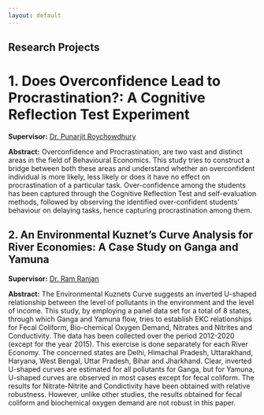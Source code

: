 ```yaml
---
layout: default
---
```


## Research Projects

#  1. Does Overconfidence Lead to Procrastination?: A Cognitive Reflection Test Experiment
**Supervisor:** [Dr. Punarjit Roychowdhury](https://punarjitroyc.weebly.com)

**Abstract:** Overconfidence and Procrastination, are two vast and distinct areas in the field of Behavioural Economics. This study tries to construct a bridge between both these areas and understand whether an overconfident individual is more likely, less likely or does it have no effect on procrastination of a particular task. Over-confidence among the students has been captured through the Cognitive Reflection Test and self-evaluation methods, followed by observing the identified over-confident students’ behaviour on delaying tasks, hence capturing procrastination among them.

## 2. An Environmental Kuznet’s Curve Analysis for River Economies: A Case Study on Ganga and Yamuna
**Supervisor:** [Dr. Ram Ranjan](https://snu.edu.in/faculty/ram-ranjan/)

**Abstract:** The Environmental Kuznets Curve suggests an inverted U-shaped relationship between the level of pollutants in the environment and the level of income. This study, by employing a panel data set for a total of 8 states, through which Ganga and Yamuna flow, tries to establish EKC relationships for Fecal Coliform, Bio-chemical Oxygen Demand, Nitrates and Nitrites and Conductivity. The data has been collected over the period 2012-2020 (except for the year 2015). This exercise is done separately for each River Economy. The concerned states are Delhi, Himachal Pradesh, Uttarakhand, Haryana, West Bengal, Uttar Pradesh, Bihar and Jharkhand. Clear, inverted U-shaped curves are estimated for all pollutants for Ganga, but for Yamuna, U-shaped curves are observed in most cases except for fecal coliform. The results for Nitrate-Nitrite and Condictivity have been obtained with relative robustness. However, unlike other studies, the results obtained for fecal coliform and biochemical oxygen demand are not robust in this paper.

<!-- Add more projects as needed -->
